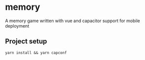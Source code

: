 # memory

A memory game written with vue and capacitor support for mobile deployment

## Project setup
```
yarn install && yarn capconf
```

